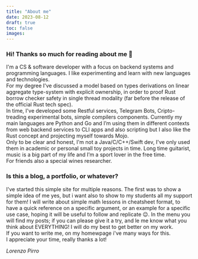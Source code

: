```yaml
---
title: "About me"
date: 2023-08-12
draft: true
toc: false
images:
---
```


### Hi! Thanks so much for reading about me 🤩

I'm a CS & software developer with a focus on backend systems and programming languages. I like experimenting and learn with new languages and technologies.\
For my degree I've discussed a model based on types derivations on linear aggregate type-system with explicit ownership, in order to proof Rust borrow checker safety in single thread modality (far before the release of the official Rust tech spec).\
In time, I've developed some Restful services, Telegram Bots, Cripto-treading experimental bots, simple compilers components. Currently my main languages are Python and Go and I’m using them in different contexts from web backend services to CLI apps and also scripting but I also like the Rust concept and projecting myself towards Mojo.\
Only to be clear and honest, I'm not a Java/C/C++/Swift dev, I've only used them in academic or personal small toy projects in time.
Long time guitarist, music is a big part of my life and I’m a sport lover in the free time.\
For friends also a special wines researcher.

### Is this a blog, a portfolio, or whatever?

I've started this simple site for multiple reasons. The first was to show a simple idea of me yes, but i want also to show to my students all my support for them!
I will write about simple math lessons in cheatsheet format, to have a quick reference on a specific argument, or an example for a specific use case, hoping it will
be useful to follow and replicate 😉.
In the menu you will find my posts; if you can please give it a try, and le me know what you think about EVERYTHING! I will do my best to get better on my work.\
If you want to write me, on my homewpage i've many ways for this.\
I appreciate your time, really thanks a lot!

*Lorenzo Pirro*